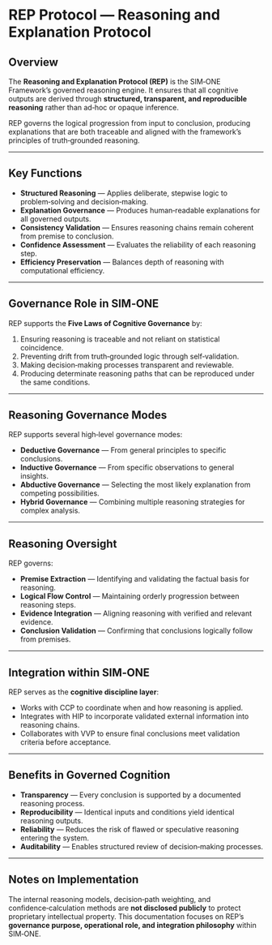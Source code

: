 # REP Protocol — Reasoning and Explanation Protocol

## Overview

The **Reasoning and Explanation Protocol (REP)** is the SIM‑ONE Framework’s governed reasoning engine.
It ensures that all cognitive outputs are derived through **structured, transparent, and reproducible reasoning** rather than ad‑hoc or opaque inference.

REP governs the logical progression from input to conclusion, producing explanations that are both traceable and aligned with the framework’s principles of truth‑grounded reasoning.

---

## Key Functions

* **Structured Reasoning** — Applies deliberate, stepwise logic to problem‑solving and decision‑making.
* **Explanation Governance** — Produces human‑readable explanations for all governed outputs.
* **Consistency Validation** — Ensures reasoning chains remain coherent from premise to conclusion.
* **Confidence Assessment** — Evaluates the reliability of each reasoning step.
* **Efficiency Preservation** — Balances depth of reasoning with computational efficiency.

---

## Governance Role in SIM‑ONE

REP supports the **Five Laws of Cognitive Governance** by:

1. Ensuring reasoning is traceable and not reliant on statistical coincidence.
2. Preventing drift from truth‑grounded logic through self‑validation.
3. Making decision‑making processes transparent and reviewable.
4. Producing determinate reasoning paths that can be reproduced under the same conditions.

---

## Reasoning Governance Modes

REP supports several high‑level governance modes:

* **Deductive Governance** — From general principles to specific conclusions.
* **Inductive Governance** — From specific observations to general insights.
* **Abductive Governance** — Selecting the most likely explanation from competing possibilities.
* **Hybrid Governance** — Combining multiple reasoning strategies for complex analysis.

---

## Reasoning Oversight

REP governs:

* **Premise Extraction** — Identifying and validating the factual basis for reasoning.
* **Logical Flow Control** — Maintaining orderly progression between reasoning steps.
* **Evidence Integration** — Aligning reasoning with verified and relevant evidence.
* **Conclusion Validation** — Confirming that conclusions logically follow from premises.

---

## Integration within SIM‑ONE

REP serves as the **cognitive discipline layer**:

* Works with CCP to coordinate when and how reasoning is applied.
* Integrates with HIP to incorporate validated external information into reasoning chains.
* Collaborates with VVP to ensure final conclusions meet validation criteria before acceptance.

---

## Benefits in Governed Cognition

* **Transparency** — Every conclusion is supported by a documented reasoning process.
* **Reproducibility** — Identical inputs and conditions yield identical reasoning outputs.
* **Reliability** — Reduces the risk of flawed or speculative reasoning entering the system.
* **Auditability** — Enables structured review of decision‑making processes.

---

## Notes on Implementation

The internal reasoning models, decision‑path weighting, and confidence‑calculation methods are **not disclosed publicly** to protect proprietary intellectual property.
This documentation focuses on REP’s **governance purpose, operational role, and integration philosophy** within SIM‑ONE.
